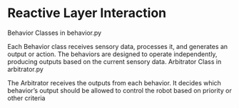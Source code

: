 # Reactive Layer Interaction

Behavior Classes in behavior.py

Each Behavior class receives sensory data, processes it, and generates an output or action.
The behaviors are designed to operate independently, producing outputs based on the current sensory data.
Arbitrator Class in arbitrator.py

The Arbitrator receives the outputs from each behavior.
It decides which behavior’s output should be allowed to control the robot based on priority or other criteria
